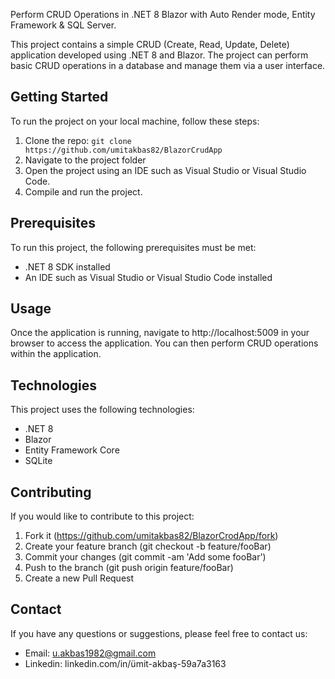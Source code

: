 Perform CRUD Operations in .NET 8 Blazor with Auto Render mode, Entity Framework & SQL Server.

This project contains a simple CRUD (Create, Read, Update, Delete) application developed using .NET 8 and Blazor. 
The project can perform basic CRUD operations in a database and manage them via a user interface.

## Getting Started

To run the project on your local machine, follow these steps:

1. Clone the repo: `git clone https://github.com/umitakbas82/BlazorCrudApp`
2. Navigate to the project folder
3. Open the project using an IDE such as Visual Studio or Visual Studio Code.
4. Compile and run the project.

## Prerequisites

To run this project, the following prerequisites must be met:

- .NET 8 SDK installed
- An IDE such as Visual Studio or Visual Studio Code installed

## Usage

Once the application is running, navigate to http://localhost:5009 in your browser to access the application. You can then perform CRUD operations within the application.

## Technologies

This project uses the following technologies:

- .NET 8
- Blazor
- Entity Framework Core
- SQLite

## Contributing

If you would like to contribute to this project:

1. Fork it (https://github.com/umitakbas82/BlazorCrodApp/fork)
2. Create your feature branch (git checkout -b feature/fooBar)
3. Commit your changes (git commit -am 'Add some fooBar')
4. Push to the branch (git push origin feature/fooBar)
5. Create a new Pull Request



## Contact

If you have any questions or suggestions, please feel free to contact us:

- Email: u.akbas1982@gmail.com
- Linkedin:  linkedin.com/in/ümit-akbaş-59a7a3163
